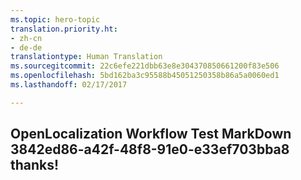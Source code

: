```yaml
---
ms.topic: hero-topic
translation.priority.ht:
- zh-cn
- de-de
translationtype: Human Translation
ms.sourcegitcommit: 22c6efe221dbb63e8e304370850661200f83e506
ms.openlocfilehash: 5bd162ba3c95588b45051250358b86a5a0060ed1
ms.lasthandoff: 02/17/2017

---
```

## OpenLocalization Workflow Test MarkDown 3842ed86-a42f-48f8-91e0-e33ef703bba8 thanks!

